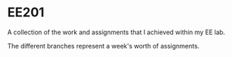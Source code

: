 # EE201

A collection of the work and assignments that I achieved within my EE lab. 

The different branches represent a week's worth of assignments. 

